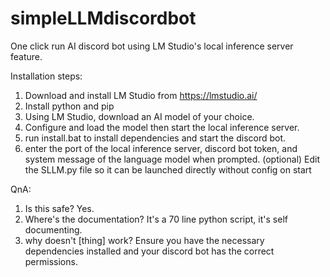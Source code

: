 # simpleLLMdiscordbot
One click run AI discord bot using LM Studio's local inference server feature. 

Installation steps:
1. Download and install LM Studio from https://lmstudio.ai/
2. Install python and pip
3. Using LM Studio, download an AI model of your choice.
4. Configure and load the model then start the local inference server.
5. run install.bat to install dependencies and start the discord bot.
6. enter the port of the local inference server, discord bot token, and system message of the language model when prompted.
(optional) Edit the SLLM.py file so it can be launched directly without config on start

QnA:
1. Is this safe?
   Yes.
3. Where's the documentation?
   It's a 70 line python script, it's self documenting.
4. why doesn't [thing] work?
   Ensure you have the necessary dependencies installed and your discord bot has the correct permissions.
